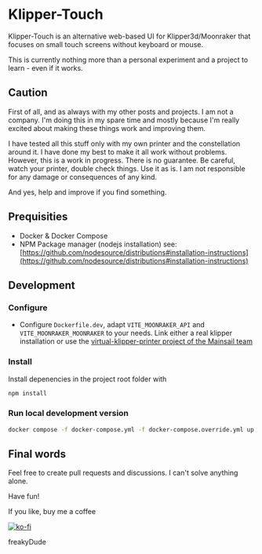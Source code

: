 # Klipper-Touch
Klipper-Touch is an alternative web-based UI for Klipper3d/Moonraker that focuses on small touch screens without keyboard or mouse. 

This is currently nothing more than a personal experiment and a project to learn - even if it works.

## Caution

First of all, and as always with my other posts and projects. I am not a company. I'm doing this in my spare time and mostly because I'm really excited about making these things work and improving them.

I have tested all this stuff only with my own printer and the constellation around it. I have done my best to make it all work without problems. However, this is a work in progress. There is no guarantee. Be careful, watch your printer, double check things. Use it as is. I am not responsible for any damage or consequences of any kind.

And yes, help and improve if you find something.

## Prequisities

- Docker & Docker Compose
- NPM Package manager (nodejs installation)
  see: [https://github.com/nodesource/distributions#installation-instructions](https://github.com/nodesource/distributions#installation-instructions)

## Development

### Configure

- Configure `Dockerfile.dev`, adapt `VITE_MOONRAKER_API` and `VITE_MOONRAKER_MOONRAKER` to your needs. Link either a real klipper installation or use the [virtual-klipper-printer project of the Mainsail team](https://github.com/mainsail-crew/virtual-klipper-printer)

### Install
Install depenencies in the project root folder with 
```bash
npm install
``` 

### Run local development version

```bash
docker compose -f docker-compose.yml -f docker-compose.override.yml up
```


## Final words

Feel free to create pull requests and discussions. I can't solve anything alone.

Have fun!

If you like, buy me a coffee

[![ko-fi](https://ko-fi.com/img/githubbutton_sm.svg)](https://ko-fi.com/F2F7GC8PC)

freakyDude

